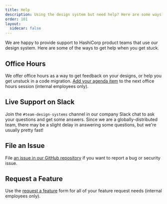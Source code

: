 ```yaml
---
title: Help
description: Using the design system but need help? Here are some ways we provide support.
order: 101
layout:
  sidecar: false
---
```


We are happy to provide support to HashiCorp product teams that use our design system.
Here are some of the ways to get help when you get stuck.

## Office Hours

We offer office hours as a way to get feedback on your designs, or help you get unstuck in a code migration. [Add your agenda item](https://docs.google.com/forms/d/e/1FAIpQLSf9T_M7gSAQ7zTM9z0gR11kvqpiTnbByrTsqDk305s3SxblRw/viewform) to the next office hours session (internal employees only).

## Live Support on Slack

Join the `#team-design-systems` channel in our company Slack chat to ask your questions and get some answers. Since we are a globally-distributed team, there may be a slight delay in answering some questions, but we're usually pretty fast!

## File an Issue

File [an issue in our GitHub repository](https://github.com/hashicorp/design-system/issues/new/choose) if you want to report a bug or security issue.

## Request a Feature

Use the [request a feature](https://docs.google.com/forms/d/e/1FAIpQLScpMXgrUTVT5fYriu4Pp48r4Nl_eCPluVnJLg0Yg3NXsRWvIA/viewform) form for all of your feature request needs (internal employees only).
